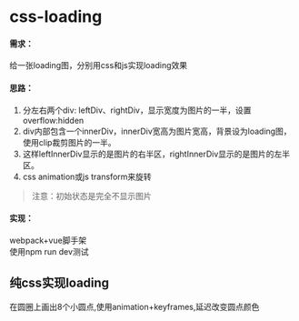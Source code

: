 # css-loading
#### 需求：
给一张loading图，分别用css和js实现loading效果
#### 思路：
1. 分左右两个div: leftDiv、rightDiv，显示宽度为图片的一半，设置overflow:hidden <br>
2. div内部包含一个innerDiv，innerDiv宽高为图片宽高，背景设为loading图，使用clip裁剪图片的一半。<br>
3. 这样leftInnerDiv显示的是图片的右半区，rightInnerDiv显示的是图片的左半区。<br>
4. css animation或js transform来旋转
  > 注意：初始状态是完全不显示图片

#### 实现：
webpack+vue脚手架<br>
使用npm run dev测试



## 纯css实现loading
在圆圈上画出8个小圆点,使用animation+keyframes,延迟改变圆点颜色
